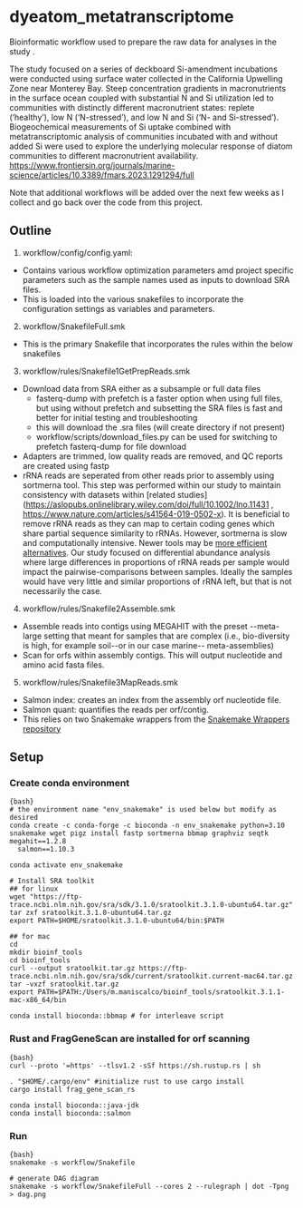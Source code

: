 # dyeatom_metatranscriptome
Bioinformatic workflow used to prepare the raw data for analyses in the study .

The study focused on a series of deckboard Si-amendment incubations were conducted using surface water collected in the California Upwelling Zone near Monterey Bay. Steep concentration gradients in macronutrients in the surface ocean coupled with substantial N and Si utilization led to communities with distinctly different macronutrient states: replete (‘healthy’), low N (‘N-stressed’), and low N and Si (‘N- and Si-stressed’). Biogeochemical measurements of Si uptake combined with metatranscriptomic analysis of communities incubated with and without added Si were used to explore the underlying molecular response of diatom communities to different macronutrient availability. 
https://www.frontiersin.org/journals/marine-science/articles/10.3389/fmars.2023.1291294/full

Note that additional workflows will be added over the next few weeks as I collect and go back over the code from this project.

## Outline
1) workflow/config/config.yaml:
  * Contains various workflow optimization parameters amd project specific parameters such as the sample names used as inputs to download SRA files.
  * This is loaded into the various snakefiles to incorporate the configuration settings as variables and parameters.
2) workflow/SnakefileFull.smk
  * This is the primary Snakefile that incorporates the rules within the below snakefiles
3) workflow/rules/Snakefile1GetPrepReads.smk
  * Download data from SRA either as a subsample or full data files
    - fasterq-dump with prefetch is a faster option when using full files, but using without prefetch and subsetting the SRA files is fast and better for initial testing and troubleshooting 
    - this will download the .sra files (will create directory if not present)
    - workflow/scripts/download_files.py can be used for switching to prefetch fasterq-dump for file download
  * Adapters are trimmed, low quality reads are removed, and QC reports are created using fastp
  * rRNA reads are seperated from other reads prior to assembly using sortmerna tool. This step was performed within our study to maintain consistency with datasets within [related studies](https://aslopubs.onlinelibrary.wiley.com/doi/full/10.1002/lno.11431 , https://www.nature.com/articles/s41564-019-0502-x). It is beneficial to remove rRNA reads as they can map to certain coding genes which share partial sequence similarity to rRNAs. However, sortmerna is slow and computationally intensive. Newer tools may be [more efficient alternatives](https://academic.oup.com/nar/article/50/10/e60/6533611). Our study focused on differential abundance analysis where large differences in proportions of rRNA reads per sample would impact the pairwise-comparisons between samples. Ideally the samples would have very little and similar proportions of rRNA left, but that is not necessarily the case.
4) workflow/rules/Snakefile2Assemble.smk
  * Assemble reads into contigs using MEGAHIT with the preset --meta-large setting that meant for samples that are complex (i.e., bio-diversity is high, for example soil--or in our case marine-- meta-assemblies)
  * Scan for orfs within assembly contigs. This will output nucleotide and amino acid fasta files.

5) workflow/rules/Snakefile3MapReads.smk
  * Salmon index: creates an index from the assembly orf nucleotide file.
  * Salmon quant: quantifies the reads per orf/contig.
  * This relies on two Snakemake wrappers from the [Snakemake Wrappers repository](https://snakemake-wrappers.readthedocs.io/en/stable/)


## Setup

### Create conda environment

```
{bash}
# the environment name "env_snakemake" is used below but modify as desired
conda create -c conda-forge -c bioconda -n env_snakemake python=3.10 snakemake wget pigz install fastp sortmerna bbmap graphviz seqtk megahit==1.2.8
  salmon==1.10.3

conda activate env_snakemake  

# Install SRA toolkit
## for linux
wget "https://ftp-trace.ncbi.nlm.nih.gov/sra/sdk/3.1.0/sratoolkit.3.1.0-ubuntu64.tar.gz" 
tar zxf sratoolkit.3.1.0-ubuntu64.tar.gz  
export PATH=$HOME/sratoolkit.3.1.0-ubuntu64/bin:$PATH  

## for mac
cd 
mkdir bioinf_tools
cd bioinf_tools
curl --output sratoolkit.tar.gz https://ftp-trace.ncbi.nlm.nih.gov/sra/sdk/current/sratoolkit.current-mac64.tar.gz
tar -vxzf sratoolkit.tar.gz
export PATH=$PATH:/Users/m.maniscalco/bioinf_tools/sratoolkit.3.1.1-mac-x86_64/bin

conda install bioconda::bbmap # for interleave script  
```

### Rust and FragGeneScan are installed for orf scanning

```
{bash}
curl --proto '=https' --tlsv1.2 -sSf https://sh.rustup.rs | sh  

. "$HOME/.cargo/env" #initialize rust to use cargo install
cargo install frag_gene_scan_rs  
  
conda install bioconda::java-jdk
conda install bioconda::salmon
```

### Run 

```
{bash}
snakemake -s workflow/Snakefile

# generate DAG diagram
snakemake -s workflow/SnakefileFull --cores 2 --rulegraph | dot -Tpng > dag.png
```